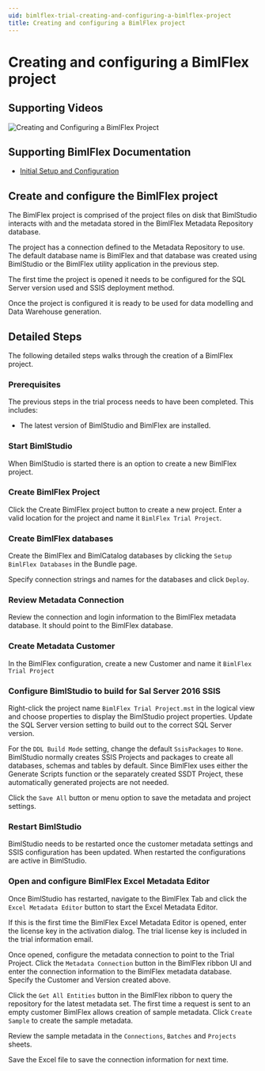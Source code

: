 ```yaml
---
uid: bimlflex-trial-creating-and-configuring-a-bimlflex-project
title: Creating and configuring a BimlFlex project
---
```


# Creating and configuring a BimlFlex project

## Supporting Videos

![Creating and Configuring a BimlFlex Project](https://www.youtube.com/watch?v=XuYbHbju9Go?rel=0&autoplay=0)

## Supporting BimlFlex Documentation

- [Initial Setup and Configuration](../user-guide/initial-setup-and-configuration.md)

## Create and configure the BimlFlex project

The BimlFlex project is comprised of the project files on disk that BimlStudio interacts with and the metadata stored in the BimlFlex Metadata Repository database.

The project has a connection defined to the Metadata Repository to use. The default database name is BimlFlex and that database was created using BimlStudio or the BimlFlex utility application in the previous step.

The first time the project is opened it needs to be configured for the SQL Server version used and SSIS deployment method.

Once the project is configured it is ready to be used for data modelling and Data Warehouse generation.

## Detailed Steps

The following detailed steps walks through the creation of a BimlFlex project.

### Prerequisites

The previous steps in the trial process needs to have been completed. This includes:

- The latest version of BimlStudio and BimlFlex are installed.

### Start BimlStudio

When BimlStudio is started there is an option to create a new BimlFlex project.

### Create BimlFlex Project

Click the Create BimlFlex project button to create a new project. Enter a valid location for the project and name it `BimlFlex Trial Project`.

### Create BimlFlex databases

Create the BimlFlex and BimlCatalog databases by clicking the `Setup BimlFlex Databases` in the Bundle page.

Specify connection strings and names for the databases and click `Deploy`.

### Review Metadata Connection

Review the connection and login information to the BimlFlex metadata database. It should point to the BimlFlex database.

### Create Metadata Customer

In the BimlFlex configuration, create a new Customer and name it `BimlFlex Trial Project`

### Configure BimlStudio to build for Sal Server 2016 SSIS

Right-click the project name `BimlFlex Trial Project.mst` in the logical view and choose properties to display the BimlStudio project properties. Update the SQL Server version setting to build out to the correct SQL Server version.

For the `DDL Build Mode` setting, change the default `SsisPackages` to `None`. BimlStudio normally creates SSIS Projects and packages to create all databases, schemas and tables by default. Since BimlFlex uses either the Generate Scripts function or the separately created SSDT Project, these automatically generated projects are not needed.

Click the `Save All` button or menu option to save the metadata and project settings.

### Restart BimlStudio

BimlStudio needs to be restarted once the customer metadata settings and SSIS configuration has been updated. When restarted the configurations are active in BimlStudio.

### Open and configure BimlFlex Excel Metadata Editor

Once BimlStudio has restarted, navigate to the BimlFlex Tab and click the `Excel Metadata Editor` button to start the Excel Metadata Editor.

If this is the first time the BimlFlex Excel Metadata Editor is opened, enter the license key in the activation dialog. The trial license key is included in the trial information email.

Once opened, configure the metadata connection to point to the Trial Project. Click the `Metadata Connection` button in the BimlFlex ribbon UI and enter the connection information to the BimlFlex metadata database. Specify the Customer and Version created above.

Click the `Get All Entities` button in the BimlFlex ribbon to query the repository for the latest metadata set. The first time a request is sent to an empty customer BimlFlex allows creation of sample metadata. Click `Create Sample` to create the sample metadata.

Review the sample metadata in the `Connections`, `Batches` and `Projects` sheets.

Save the Excel file to save the connection information for next time.